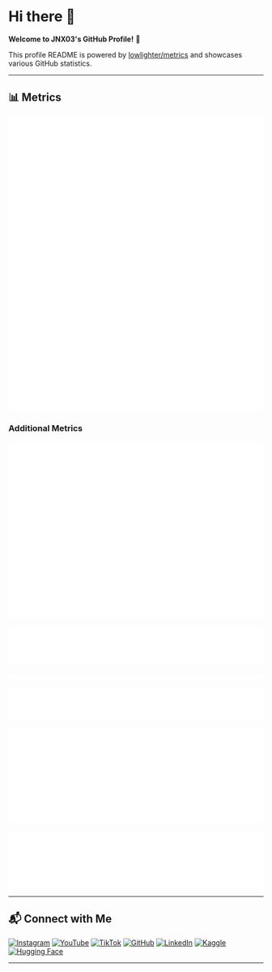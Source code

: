 # Hi there 👋
**Welcome to JNX03's GitHub Profile!** 🚀

This profile README is powered by [lowlighter/metrics](https://github.com/lowlighter/metrics) and showcases various GitHub statistics.

---

## 📊 Metrics
[![Main Metrics](https://raw.githubusercontent.com/JNX03/JNX03/main/github-metrics.svg)](https://github.com/lowlighter/metrics)

### Additional Metrics

<!-- Isometric commit calendar -->
![Commit Calendar](./github-metrics.isocalendar.svg)

<!-- Most used languages -->
![Languages](./github-metrics.languages.svg)

<!-- Lines of code changed -->
![Lines of Code](./github-metrics.lines.svg)

<!-- Achievements -->
![Achievements](./github-metrics.achievements.svg)

<!-- Recently starred repositories -->
![Stargazers](./github-metrics.stargazers.svg)

<!-- Followers information -->
![Followers](./github-metrics.followers.svg)

---

## 📬 Connect with Me
[![Instagram](https://img.shields.io/badge/-Instagram-E4405F?style=flat&logo=Instagram&logoColor=white)](https://www.instagram.com/jxxn03z/)
[![YouTube](https://img.shields.io/badge/-YouTube-FF0000?style=flat&logo=YouTube&logoColor=white)](https://www.youtube.com/@Jnx03)
[![TikTok](https://img.shields.io/badge/-TikTok-000000?style=flat&logo=TikTok&logoColor=white)](https://www.tiktok.com/@jxxn03z)
[![GitHub](https://img.shields.io/badge/-GitHub-181717?style=flat&logo=GitHub&logoColor=white)](https://github.com/JNX03)
[![LinkedIn](https://img.shields.io/badge/-LinkedIn-0077B5?style=flat&logo=LinkedIn&logoColor=white)](https://www.linkedin.com/in/chawabhon-netisingha-4a60a034a/)
[![Kaggle](https://img.shields.io/badge/-Kaggle-20BEFF?style=flat&logo=Kaggle&logoColor=white)](https://www.kaggle.com/jxxn03x)
[![Hugging Face](https://img.shields.io/badge/-Huggingface-FFCC00?style=flat&logo=Hugging%20Face&logoColor=black)](https://huggingface.co/Jnx03)

---
